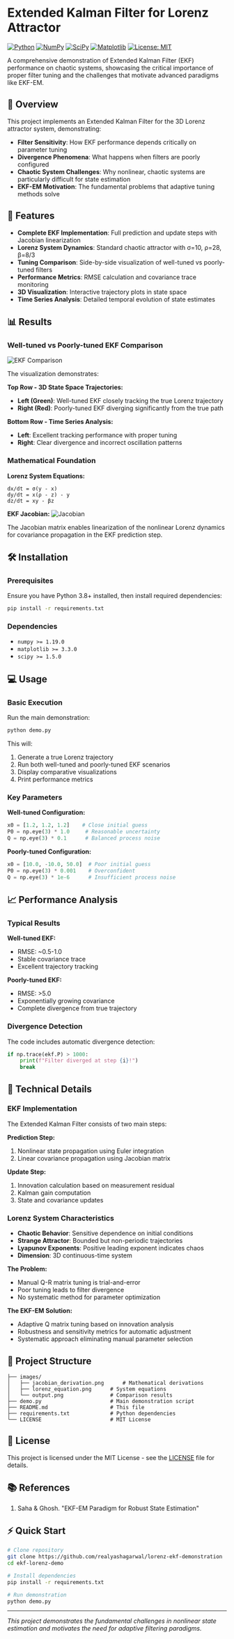 # Extended Kalman Filter for Lorenz Attractor

[![Python](https://img.shields.io/badge/Python-3.8%2B-blue.svg)](https://python.org)
[![NumPy](https://img.shields.io/badge/NumPy-1.19%2B-orange.svg)](https://numpy.org)
[![SciPy](https://img.shields.io/badge/SciPy-1.5%2B-red.svg)](https://scipy.org)
[![Matplotlib](https://img.shields.io/badge/Matplotlib-3.3%2B-green.svg)](https://matplotlib.org)
[![License: MIT](https://img.shields.io/badge/License-MIT-yellow.svg)](LICENSE)

A comprehensive demonstration of Extended Kalman Filter (EKF) performance on chaotic systems, showcasing the critical importance of proper filter tuning and the challenges that motivate advanced paradigms like EKF-EM.

## 🎯 Overview

This project implements an Extended Kalman Filter for the 3D Lorenz attractor system, demonstrating:

- **Filter Sensitivity**: How EKF performance depends critically on parameter tuning
- **Divergence Phenomena**: What happens when filters are poorly configured
- **Chaotic System Challenges**: Why nonlinear, chaotic systems are particularly difficult for state estimation
- **EKF-EM Motivation**: The fundamental problems that adaptive tuning methods solve

## 🚀 Features

- **Complete EKF Implementation**: Full prediction and update steps with Jacobian linearization
- **Lorenz System Dynamics**: Standard chaotic attractor with σ=10, ρ=28, β=8/3
- **Tuning Comparison**: Side-by-side visualization of well-tuned vs poorly-tuned filters
- **Performance Metrics**: RMSE calculation and covariance trace monitoring
- **3D Visualization**: Interactive trajectory plots in state space
- **Time Series Analysis**: Detailed temporal evolution of state estimates

## 📊 Results

### Well-tuned vs Poorly-tuned EKF Comparison

![EKF Comparison](images/output.png)

The visualization demonstrates:

**Top Row - 3D State Space Trajectories:**
- **Left (Green)**: Well-tuned EKF closely tracking the true Lorenz trajectory
- **Right (Red)**: Poorly-tuned EKF diverging significantly from the true path

**Bottom Row - Time Series Analysis:**
- **Left**: Excellent tracking performance with proper tuning
- **Right**: Clear divergence and incorrect oscillation patterns

### Mathematical Foundation

**Lorenz System Equations:**
```
dx/dt = σ(y - x)
dy/dt = x(ρ - z) - y  
dz/dt = xy - βz
```

**EKF Jacobian:**
![Jacobian](images/jacobian_derivation.png)

The Jacobian matrix enables linearization of the nonlinear Lorenz dynamics for covariance propagation in the EKF prediction step.

## 🛠️ Installation

### Prerequisites

Ensure you have Python 3.8+ installed, then install required dependencies:

```bash
pip install -r requirements.txt
```

### Dependencies

- `numpy >= 1.19.0`
- `matplotlib >= 3.3.0`
- `scipy >= 1.5.0`

## 💻 Usage

### Basic Execution

Run the main demonstration:

```bash
python demo.py
```

This will:
1. Generate a true Lorenz trajectory
2. Run both well-tuned and poorly-tuned EKF scenarios
3. Display comparative visualizations
4. Print performance metrics

### Key Parameters

**Well-tuned Configuration:**
```python
x0 = [1.2, 1.2, 1.2]    # Close initial guess
P0 = np.eye(3) * 1.0     # Reasonable uncertainty
Q = np.eye(3) * 0.1      # Balanced process noise
```

**Poorly-tuned Configuration:**
```python
x0 = [10.0, -10.0, 50.0]  # Poor initial guess
P0 = np.eye(3) * 0.001    # Overconfident
Q = np.eye(3) * 1e-6      # Insufficient process noise
```

## 📈 Performance Analysis

### Typical Results

**Well-tuned EKF:**
- RMSE: ~0.5-1.0
- Stable covariance trace
- Excellent trajectory tracking

**Poorly-tuned EKF:**
- RMSE: >5.0
- Exponentially growing covariance
- Complete divergence from true trajectory

### Divergence Detection

The code includes automatic divergence detection:

```python
if np.trace(ekf.P) > 1000:
    print(f"Filter diverged at step {i}!")
    break
```

## 🔬 Technical Details

### EKF Implementation

The Extended Kalman Filter consists of two main steps:

**Prediction Step:**
1. Nonlinear state propagation using Euler integration
2. Linear covariance propagation using Jacobian matrix

**Update Step:**
1. Innovation calculation based on measurement residual
2. Kalman gain computation
3. State and covariance updates

### Lorenz System Characteristics

- **Chaotic Behavior**: Sensitive dependence on initial conditions
- **Strange Attractor**: Bounded but non-periodic trajectories  
- **Lyapunov Exponents**: Positive leading exponent indicates chaos
- **Dimension**: 3D continuous-time system

**The Problem:**
- Manual Q-R matrix tuning is trial-and-error
- Poor tuning leads to filter divergence
- No systematic method for parameter optimization

**The EKF-EM Solution:**
- Adaptive Q matrix tuning based on innovation analysis
- Robustness and sensitivity metrics for automatic adjustment
- Systematic approach eliminating manual parameter selection

## 📁 Project Structure

```
├── images/
│   ├── jacobian_derivation.png      # Mathematical derivations
│   ├── lorenz_equation.png      # System equations
│   └── output.png               # Comparison results
├── demo.py                      # Main demonstration script
├── README.md                    # This file
├── requirements.txt             # Python dependencies
└── LICENSE                      # MIT License
```

## 📄 License

This project is licensed under the MIT License - see the [LICENSE](LICENSE) file for details.

## 📚 References

1. Saha & Ghosh. "EKF-EM Paradigm for Robust State Estimation"

## ⚡ Quick Start

```bash
# Clone repository
git clone https://github.com/realyashagarwal/lorenz-ekf-demonstration
cd ekf-lorenz-demo

# Install dependencies  
pip install -r requirements.txt

# Run demonstration
python demo.py
```

---

*This project demonstrates the fundamental challenges in nonlinear state estimation and motivates the need for adaptive filtering paradigms.*